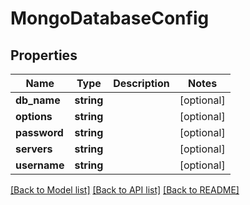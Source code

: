 # MongoDatabaseConfig

## Properties
Name | Type | Description | Notes
------------ | ------------- | ------------- | -------------
**db_name** | **string** |  | [optional] 
**options** | **string** |  | [optional] 
**password** | **string** |  | [optional] 
**servers** | **string** |  | [optional] 
**username** | **string** |  | [optional] 

[[Back to Model list]](../README.md#documentation-for-models) [[Back to API list]](../README.md#documentation-for-api-endpoints) [[Back to README]](../README.md)


